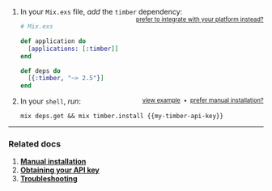 1. In your `Mix.exs` file, *add* the `timber` dependency: <small style="float: right" class="platform-alt"><a href="/docs/platforms">prefer to integrate with your platform instead?</a></small>

   ```elixir
   # Mix.exs

   def application do
     [applications: [:timber]]
   end

   def deps do
     [{:timber, "~> 2.5"}]
   end
   ```

2. In your `shell`, *run*: <a href="/docs/languages/elixir/installation/manual" style="float: right"><small>prefer manual installation?</small></a><span style="float: right"><small>&nbsp;&nbsp;&bull;&nbsp;&nbsp;</small></span><a href="//images.contentful.com/h6vh38q7qvzk/1FWCu73TgcYA2CS2QSMcks/becc66cd44c64329926067d1959265e4/b40ac281902864862bfd7678a5873cb7.gif" target="_blank" style="float: right"><small>view example</small></a>

   ```shell
   mix deps.get && mix timber.install {{my-timber-api-key}}
   ```

---

### Related docs

1. [**Manual installation**](/docs/languages/elixir/installation/manual)
2. [**Obtaining your API key**](/docs/app/applications/obtaining-api-key)
3. [**Troubleshooting**](/docs/languages/elixir/troubleshooting)
